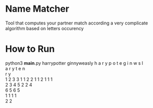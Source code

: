 # Name Matcher
Tool that computes your partner match according a very complicate algorithm based on letters occurency

# How to Run
python3 __main__.py harrypotter ginnyweasly
h a r y p o t e g i n w s l\
  a r y     t e     n       \
    r y                     \
1 2 3 3 1 1 2 2 1 1 2 1 1 1 \
2 3 4 5 2 2 4\
6 5 6 5\
1 1 1 1\
2 2

